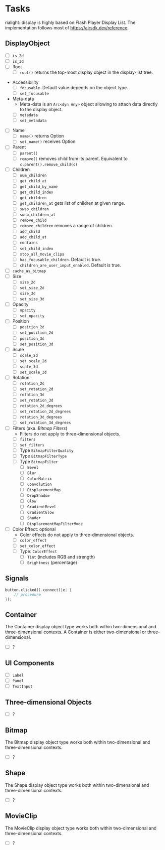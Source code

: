 # Tasks

rialight::display is highly based on Flash Player Display List.
The implementation follows most of https://airsdk.dev/reference.

## DisplayObject

- [ ] `is_2d`
- [ ] `is_3d`
- [ ] Root
  - [ ] `root()` returns the top-most display object in the display-list tree.
- Accessibility
  - [ ] `focusable`. Default value depends on the object type.
  - [ ] `set_focusable`
- Meta-data
  - Meta-data is an `Arc<dyn Any>` object allowing to attach data directly to the display object.
  - [ ] `metadata`
  - [ ] `set_metadata`
- [ ] Name
  - [ ] `name()` returns Option
  - [ ] `set_name()` receives Option
- [ ] Parent
  - [ ] `parent()`
  - [ ] `remove()` removes child from its parent. Equivalent to `c.parent().remove_child(c)`
- [ ] Children
  - [ ] `num_children`
  - [ ] `get_child_at`
  - [ ] `get_child_by_name`
  - [ ] `get_child_index`
  - [ ] `get_children`
  - [ ] `get_children_at` gets list of children at given range.
  - [ ] `swap_children`
  - [ ] `swap_children_at`
  - [ ] `remove_child`
  - [ ] `remove_children` removes a range of children.
  - [ ] `add_child`
  - [ ] `add_child_at`
  - [ ] `contains`
  - [ ] `set_child_index`
  - [ ] `stop_all_movie_clips`
  - [ ] `has_focusable_children`. Default is true.
  - [ ] `children_are_user_input_enabled`. Default is true.
- [ ] `cache_as_bitmap`
- [ ] Size
  - [ ] `size_2d`
  - [ ] `set_size_2d`
  - [ ] `size_3d`
  - [ ] `set_size_3d`
- [ ] Opacity
  - [ ] `opacity`
  - [ ] `set_opacity`
- [ ] Position
  - [ ] `position_2d`
  - [ ] `set_position_2d`
  - [ ] `position_3d`
  - [ ] `set_position_3d`
- [ ] Scale
  - [ ] `scale_2d`
  - [ ] `set_scale_2d`
  - [ ] `scale_3d`
  - [ ] `set_scale_3d`
- [ ] Rotation
  - [ ] `rotation_2d`
  - [ ] `set_rotation_2d`
  - [ ] `rotation_3d`
  - [ ] `set_rotation_3d`
  - [ ] `rotation_2d_degrees`
  - [ ] `set_rotation_2d_degrees`
  - [ ] `rotation_3d_degrees`
  - [ ] `set_rotation_3d_degrees`
- [ ] Filters (aka. _Bitmap Filters_)
  - Filters do not apply to three-dimensional objects.
  - [ ] `filters`
  - [ ] `set_filters`
  - [ ] Type `BitmapFilterQuality`
  - [ ] Type `BitmapFilterType`
  - [ ] Type `BitmapFilter`
    - [ ] `Bevel`
    - [ ] `Blur`
    - [ ] `ColorMatrix`
    - [ ] `Convolution`
    - [ ] `DisplacementMap`
    - [ ] `DropShadow`
    - [ ] `Glow`
    - [ ] `GradientBevel`
    - [ ] `GradientGlow`
    - [ ] `Shader`
	- [ ] `DisplacementMapFilterMode`
- [ ] Color Effect: optional
  - Color effects do not apply to three-dimensional objects.
  - [ ] `color_effect`
  - [ ] `set_color_effect`
  - [ ] Type: `ColorEffect`
    - [ ] `Tint` (includes RGB and strength)
	- [ ] `Brightness` (percentage)

## Signals

```rust
button.clicked().connect(|e| {
	// procedure
});
```

## Container

The Container display object type works both within two-dimensional and three-dimensional contexts.
A Container is either two-dimensional or three-dimensional.

- [ ] ?

## UI Components

- [ ] `Label`
- [ ] `Panel`
- [ ] `TextInput`

## Three-dimensional Objects

- [ ] ?

## Bitmap

The Bitmap display object type works both within two-dimensional and three-dimensional contexts.

- [ ] ?

## Shape

The Shape display object type works both within two-dimensional and three-dimensional contexts.

- [ ] ?

## MovieClip

The MovieClip display object type works both within two-dimensional and three-dimensional contexts.

- [ ] ?